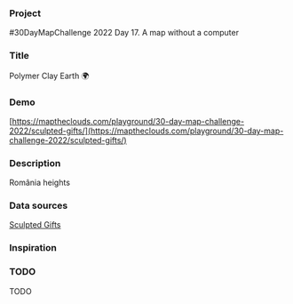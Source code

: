 ### Project

#30DayMapChallenge 2022 Day 17. A map without a computer

### Title

Polymer Clay Earth 🌍

### Demo

[https://maptheclouds.com/playground/30-day-map-challenge-2022/sculpted-gifts/](https://maptheclouds.com/playground/30-day-map-challenge-2022/sculpted-gifts/)

### Description

România heights

### Data sources

[Sculpted Gifts](https://www.instagram.com/sculptedgifts)

### Inspiration

### TODO

TODO
